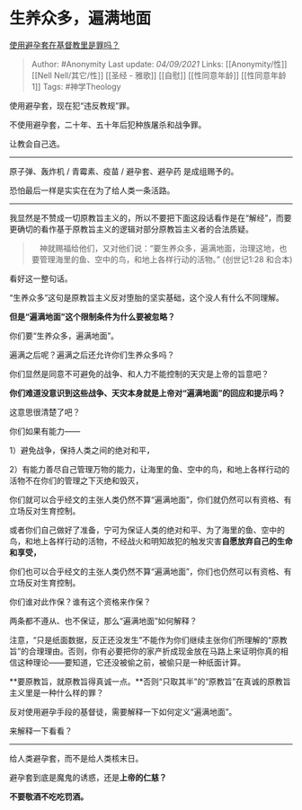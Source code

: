 # 生养众多，遍满地面
[使用避孕套在基督教里是罪吗？](https://www.zhihu.com/question/290069805/answer/2102565077)

> Author: #Anonymity 
Last update: *04/09/2021* 
Links: [[Anonymity/性]] [[Nell Nell/其它/性]] [[圣经 - 雅歌]] [[自慰]] [[性同意年龄]] [[性同意年龄 1]]
Tags: #神学Theology 



使用避孕套，现在犯“违反教规”罪。

不使用避孕套，二十年、五十年后犯种族屠杀和战争罪。

让教会自己选。

---

原子弹、轰炸机 / 青霉素、疫苗 / 避孕套、避孕药 是成组赐予的。

恐怕最后一样是实实在在为了给人类一条活路。

---

我显然是不赞成一切原教旨主义的，所以不要把下面这段话看作是在“解经”，而要更确切的看作基于原教旨主义的逻辑对部分原教旨主义者的合法质疑。

> 　神就赐福给他们，又对他们说：“要生养众多，遍满地面，治理这地，也要管理海里的鱼、空中的鸟，和地上各样行动的活物。” (创世记1:28 和合本)

看好这一整句话。

“生养众多”这句是原教旨主义反对堕胎的坚实基础，这个没人有什么不同理解。

**但是“遍满地面”这个限制条件为什么要被忽略？**

你们要“生养众多，遍满地面”。

遍满之后呢？遍满之后还允许你们生养众多吗？

你们显然是同意不可避免的战争、和人力不能控制的天灾是上帝的旨意吧？

**你们难道没意识到这些战争、天灾本身就是上帝对“遍满地面”的回应和提示吗？**

这意思很清楚了吧？

你们如果有能力——

1）避免战争，保持人类之间的绝对和平，

2）有能力善尽自己管理万物的能力，让海里的鱼、空中的鸟，和地上各样行动的活物不在你们的管理之下灭绝和毁灭，

你们就可以合乎经文的主张人类仍然不算“遍满地面”，你们就仍然可以有资格、有立场反对生育控制。

或者你们自己做好了准备，宁可为保证人类的绝对和平、为了海里的鱼、空中的鸟，和地上各样行动的活物，不经战火和明知故犯的触发灾害**自愿放弃自己的生命和享受，**

你们也可以合乎经文的主张人类仍然不算“遍满地面”，你们也仍然可以有资格、有立场反对生育控制。

你们谁对此作保？谁有这个资格来作保？

两条都不遵从、也不保证，那么“遍满地面”如何解释？

注意，“只是纸面数据，反正还没发生”不能作为你们继续主张你们所理解的“原教旨”的合理理由。否则，你有必要把你的家产折成现金放在马路上来证明你真的相信这种理论——要知道，它还没被偷之前，被偷只是一种纸面计算。

**要原教旨，就原教旨得真诚一点。**否则“只取其半”的“原教旨”在真诚的原教旨主义里是一种什么样的罪？

反对使用避孕手段的基督徒，需要解释一下如何定义“遍满地面”。

来解释一下看看？

---

给人类避孕套，而不是给人类核末日。

避孕套到底是魔鬼的诱惑，还是**上帝的仁慈？**

**不要敬酒不吃吃罚酒。**